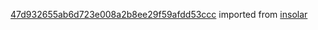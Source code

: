 [47d932655ab6d723e008a2b8ee29f59afdd53ccc](https://github.com/insolar/insolar/commit/47d932655ab6d723e008a2b8ee29f59afdd53ccc) imported from [insolar](https://github.com/insolar/insolar)

